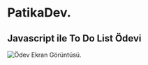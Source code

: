 # PatikaDev.
## Javascript ile To Do List Ödevi
![Ödev Ekran Görüntüsü.](/ScreenShot.jpg "Ödev Ekran Görüntüsü.")

